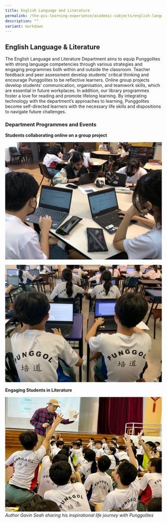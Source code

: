 ```yaml
---
title: English Language and Literature
permalink: /the-pss-learning-experience/academic-subjects/english-language-n-literature/
description: ""
variant: markdown
---
```

## English Language &amp; Literature

The English Language and Literature Department aims to equip Punggolites with strong language competencies through various strategies and engaging programmes both within and outside the classroom. Teacher feedback and peer assessment develop students’ critical thinking and encourage Punggolites to be reflective learners. Online group projects develop students’ communication, organisation, and teamwork skills, which are essential in future workplaces. In addition, our library programmes foster a love for reading and promote lifelong learning. By integrating technology with the department’s approaches to learning, Punggolites become self-directed learners with the necessary life skills and dispositions to navigate future challenges. 

### Department Programmes and Events

**Students collaborating online on a group project**

![Students collaborating online on a group project.](/images/Academic%20Subjects/English%20Language%20&%20Literature/01_Students_collaborating_online_on_a_group_project.jpg)

![Students harnessing technology for a performance task.](/images/Academic%20Subjects/English%20Language%20&%20Literature/03_Students_harnessing_technology_for_a_performance_task.jpg)

**Engaging Students in Literature**

![Author Gavin Seah sharing his inspirational life journey with Punggolites.](/images/Academic%20Subjects/English%20Language%20&%20Literature/08_Author_Gavin_Seah_sharing_his_inspirational_life_journey_with_Punggolites.jpg)
_Author Gavin Seah sharing his inspirational life journey with Punggolites_



